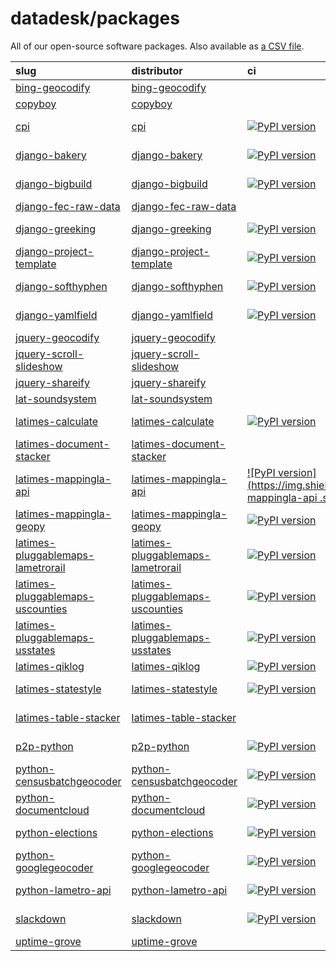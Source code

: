 # datadesk/packages

All of our open-source software packages. Also available as [a CSV file](packages.csv).

| slug | distributor | ci | maintained |
|:--|:--|:--|:--|
|  [bing-geocodify](https://www.github.com/datadesk/bing-geocodify) | [bing-geocodify]() |  |  | 👍 |
|  [copyboy](https://www.github.com/datadesk/copyboy) | [copyboy]() |  |  | 👍 |
|  [cpi](https://www.github.com/datadesk/cpi) | [cpi]() | [![PyPI version](https://img.shields.io/pypi/v/cpi.svg)](https://pypi.org/project/cpi) | [![Build Status](https://travis-ci.org/datadesk/cpi.png?branch=master)](https://travis-ci.org/datadesk/cpi) | 👍 |
|  [django-bakery](https://www.github.com/datadesk/django-bakery) | [django-bakery]() | [![PyPI version](https://img.shields.io/pypi/v/django-bakery.svg)](https://pypi.org/project/django-bakery) | [![Build Status](https://travis-ci.org/datadesk/django-bakery.png?branch=master)](https://travis-ci.org/datadesk/django-bakery) | 👍 |
|  [django-bigbuild](https://www.github.com/datadesk/django-bigbuild) | [django-bigbuild]() | [![PyPI version](https://img.shields.io/pypi/v/django-bigbuild.svg)](https://pypi.org/project/django-bigbuild) | [![Build Status](https://travis-ci.org/datadesk/django-bigbuild.png?branch=master)](https://travis-ci.org/datadesk/django-bigbuild) | 👍 |
|  [django-fec-raw-data](https://www.github.com/datadesk/django-fec-raw-data) | [django-fec-raw-data]() |  |  | 👍 |
|  [django-greeking](https://www.github.com/datadesk/django-greeking) | [django-greeking]() | [![PyPI version](https://img.shields.io/pypi/v/greeking.svg)](https://pypi.org/project/greeking) | [![Build Status](https://travis-ci.org/datadesk/django-greeking.png?branch=master)](https://travis-ci.org/datadesk/django-greeking) | 👍 |
|  [django-project-template](https://www.github.com/datadesk/django-project-template) | [django-project-template]() | [![PyPI version](https://img.shields.io/pypi/v/django-project-template.svg)](https://pypi.org/project/django-project-template) | [![Build Status](https://travis-ci.org/datadesk/django-project-template.png?branch=master)](https://travis-ci.org/datadesk/django-project-template) | 👍 |
|  [django-softhyphen](https://www.github.com/datadesk/django-softhyphen) | [django-softhyphen]() | [![PyPI version](https://img.shields.io/pypi/v/django-softhyphen.svg)](https://pypi.org/project/django-softhyphen) | [![Build Status](https://travis-ci.org/datadesk/django-softhyphen.png?branch=master)](https://travis-ci.org/datadesk/django-softhyphen) | 👍 |
|  [django-yamlfield](https://www.github.com/datadesk/django-yamlfield) | [django-yamlfield]() | [![PyPI version](https://img.shields.io/pypi/v/django-yamlfield.svg)](https://pypi.org/project/django-yamlfield) | [![Build Status](https://travis-ci.org/datadesk/django-yamlfield.png?branch=master)](https://travis-ci.org/datadesk/django-yamlfield) | 👍 |
|  [jquery-geocodify](https://www.github.com/datadesk/jquery-geocodify) | [jquery-geocodify]() |  |  | 👍 |
|  [jquery-scroll-slideshow](https://www.github.com/datadesk/jquery-scroll-slideshow) | [jquery-scroll-slideshow]() |  |  | 👍 |
|  [jquery-shareify](https://www.github.com/datadesk/jquery-shareify) | [jquery-shareify]() |  |  | 👍 |
|  [lat-soundsystem](https://www.github.com/datadesk/lat-soundsystem) | [lat-soundsystem]() |  |  | 👍 |
|  [latimes-calculate](https://www.github.com/datadesk/latimes-calculate) | [latimes-calculate]() | [![PyPI version](https://img.shields.io/pypi/v/latimes-calculate.svg)](https://pypi.org/project/latimes-calculate) | [![Build Status](https://travis-ci.org/datadesk/latimes-calculate.png?branch=master)](https://travis-ci.org/datadesk/latimes-calculate) | 👍 |
|  [latimes-document-stacker ](https://www.github.com/datadesk/latimes-document-stacker ) | [latimes-document-stacker ]() |  |  | 👍 |
|  [latimes-mappingla-api ](https://www.github.com/datadesk/latimes-mappingla-api) | [latimes-mappingla-api ]() | [![PyPI version](https://img.shields.io/pypi/v/latimes-mappingla-api .svg)](https://pypi.org/project/latimes-mappingla-api ) |  | 👍 |
|  [latimes-mappingla-geopy](https://www.github.com/datadesk/latimes-mappingla-geopy) | [latimes-mappingla-geopy]() | [![PyPI version](https://img.shields.io/pypi/v/latimes-mappingla-geopy.svg)](https://pypi.org/project/latimes-mappingla-geopy) |  | 👍 |
|  [latimes-pluggablemaps-lametrorail](https://www.github.com/datadesk/latimes-pluggablemaps-lametrorail) | [latimes-pluggablemaps-lametrorail]() | [![PyPI version](https://img.shields.io/pypi/v/latimes-pluggablemaps-lametrorail.svg)](https://pypi.org/project/latimes-pluggablemaps-lametrorail) |  | 👍 |
|  [latimes-pluggablemaps-uscounties](https://www.github.com/datadesk/latimes-pluggablemaps-uscounties) | [latimes-pluggablemaps-uscounties]() | [![PyPI version](https://img.shields.io/pypi/v/latimes-pluggablemaps-uscounties.svg)](https://pypi.org/project/latimes-pluggablemaps-uscounties) |  | 👍 |
|  [latimes-pluggablemaps-usstates](https://www.github.com/datadesk/latimes-pluggablemaps-usstates) | [latimes-pluggablemaps-usstates]() | [![PyPI version](https://img.shields.io/pypi/v/latimes-pluggablemaps-usstates.svg)](https://pypi.org/project/latimes-pluggablemaps-usstates) |  | 👍 |
|  [latimes-qiklog](https://www.github.com/datadesk/latimes-qiklog) | [latimes-qiklog]() | [![PyPI version](https://img.shields.io/pypi/v/latimes-qiklog.svg)](https://pypi.org/project/latimes-qiklog) |  | 👍 |
|  [latimes-statestyle](https://www.github.com/datadesk/latimes-statestyle) | [latimes-statestyle]() | [![PyPI version](https://img.shields.io/pypi/v/latimes-statestyle.svg)](https://pypi.org/project/latimes-statestyle) | [![Build Status](https://travis-ci.org/datadesk/latimes-statestyle.png?branch=master)](https://travis-ci.org/datadesk/latimes-statestyle) | 👍 |
|  [latimes-table-stacker](https://www.github.com/datadesk/latimes-table-stacker) | [latimes-table-stacker]() |  | [![Build Status](https://travis-ci.org/datadesk/latimes-table-stacker.png?branch=master)](https://travis-ci.org/datadesk/latimes-table-stacker) | 👍 |
|  [p2p-python](https://www.github.com/datadesk/p2p-python) | [p2p-python]() | [![PyPI version](https://img.shields.io/pypi/v/p2p-python.svg)](https://pypi.org/project/p2p-python) | [![Build Status](https://travis-ci.org/datadesk/p2p-python.png?branch=master)](https://travis-ci.org/datadesk/p2p-python) | 👍 |
|  [python-censusbatchgeocoder](https://www.github.com/datadesk/python-censusbatchgeocoder) | [python-censusbatchgeocoder]() | [![PyPI version](https://img.shields.io/pypi/v/python-censusbatchgeocoder.svg)](https://pypi.org/project/python-censusbatchgeocoder) | [![Build Status](https://travis-ci.org/datadesk/python-censusbatchgeocoder.png?branch=master)](https://travis-ci.org/datadesk/python-censusbatchgeocoder) | 👍 |
|  [python-documentcloud](https://www.github.com/datadesk/python-documentcloud) | [python-documentcloud]() | [![PyPI version](https://img.shields.io/pypi/v/python-documentcloud.svg)](https://pypi.org/project/python-documentcloud) | [![Build Status](https://travis-ci.org/datadesk/python-documentcloud.png?branch=master)](https://travis-ci.org/datadesk/python-documentcloud) | 👍 |
|  [python-elections](https://www.github.com/datadesk/python-elections) | [python-elections]() | [![PyPI version](https://img.shields.io/pypi/v/python-elections.svg)](https://pypi.org/project/python-elections) | [![Build Status](https://travis-ci.org/datadesk/python-elections.png?branch=master)](https://travis-ci.org/datadesk/python-elections) | 👍 |
|  [python-googlegeocoder](https://www.github.com/datadesk/python-googlegeocoder) | [python-googlegeocoder]() | [![PyPI version](https://img.shields.io/pypi/v/python-googlegeocoder.svg)](https://pypi.org/project/python-googlegeocoder) | [![Build Status](https://travis-ci.org/datadesk/python-googlegeocoder.png?branch=master)](https://travis-ci.org/datadesk/python-googlegeocoder) | 👍 |
|  [python-lametro-api](https://www.github.com/datadesk/python-lametro-api) | [python-lametro-api]() | [![PyPI version](https://img.shields.io/pypi/v/python-lametro-api.svg)](https://pypi.org/project/python-lametro-api) | [![Build Status](https://travis-ci.org/datadesk/python-lametro-api.png?branch=master)](https://travis-ci.org/datadesk/python-lametro-api) | 👍 |
|  [slackdown](https://www.github.com/datadesk/slackdown) | [slackdown]() | [![PyPI version](https://img.shields.io/pypi/v/slackdown.svg)](https://pypi.org/project/slackdown) | [![Build Status](https://travis-ci.org/datadesk/slackdown.png?branch=master)](https://travis-ci.org/datadesk/slackdown) | 👍 |
|  [uptime-grove](https://www.github.com/datadesk/uptime-grove) | [uptime-grove]() |  |  | 👍 |